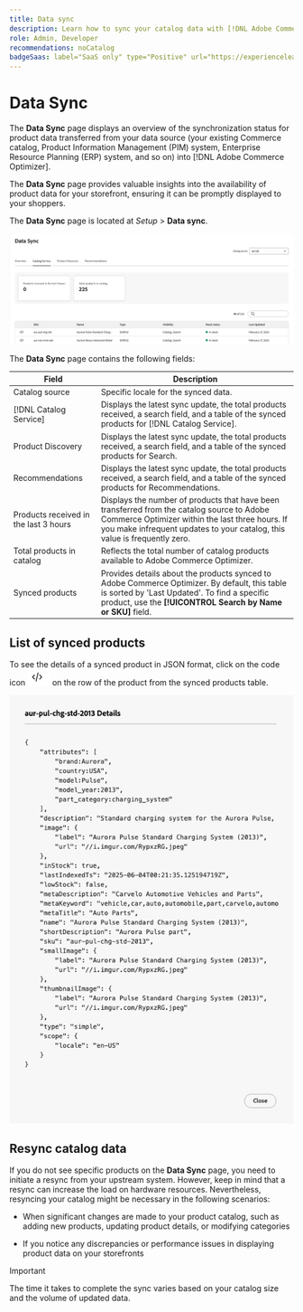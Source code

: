 ```yaml
---
title: Data sync
description: Learn how to sync your catalog data with [!DNL Adobe Commerce Optimizer].
role: Admin, Developer
recommendations: noCatalog
badgeSaas: label="SaaS only" type="Positive" url="https://experienceleague.adobe.com/en/docs/commerce/user-guides/product-solutions" tooltip="Applies to Adobe Commerce as a Cloud Service and Adobe Commerce Optimizer projects only (Adobe-managed SaaS infrastructure)."
---
```

# Data Sync

The **Data Sync** page displays an overview of the synchronization status for product data transferred from your data source (your existing Commerce catalog, Product Information Management (PIM) system, Enterprise Resource Planning (ERP) system, and so on) into [!DNL Adobe Commerce Optimizer].

The **Data Sync** page provides valuable insights into the availability of product data for your storefront, ensuring it can be promptly displayed to your shoppers.

The **Data Sync** page is located at *Setup* > **Data sync**.

![Data Sync](../assets/data-sync.png)

The **Data Sync** page contains the following fields:

|Field|Description|
|--- |--- |
| Catalog source | Specific locale for the synced data.|
|[!DNL Catalog Service]|Displays the latest sync update, the total products received, a search field, and a table of the synced products for [!DNL Catalog Service].|
|Product Discovery|Displays the latest sync update, the total products received, a search field, and a table of the synced products for Search.|
|Recommendations|Displays the latest sync update, the total products received, a search field, and a table of the synced products for Recommendations.|
|Products received in the last 3 hours|Displays the number of products that have been transferred from the catalog source to Adobe Commerce Optimizer within the last three hours. If you make infrequent updates to your catalog, this value is frequently zero.|
|Total products in catalog|Reflects the total number of catalog products available to Adobe Commerce Optimizer.|
|Synced products|Provides details about the products synced to Adobe Commerce Optimizer. By default, this table is sorted by 'Last Updated'. To find a specific product, use the **[!UICONTROL Search by Name or SKU]** field.|

## List of synced products

To see the details of a synced product in JSON format, click on the code icon ![Code link](../assets/data-sync-details.png) on the row of the product from the synced products table.

![Syncd Product Details](../assets/synced-products.png)

## Resync catalog data

If you do not see specific products on the **Data Sync** page, you need to initiate a resync from your upstream system. However, keep in mind that a resync can increase the load on hardware resources. Nevertheless, resyncing your catalog might be necessary in the following scenarios:

- When significant changes are made to your product catalog, such as adding new products, updating product details, or modifying categories

- If you notice any discrepancies or performance issues in displaying product data on your storefronts

>[!IMPORTANT]
>
>The time it takes to complete the sync varies based on your catalog size and the volume of updated data.
